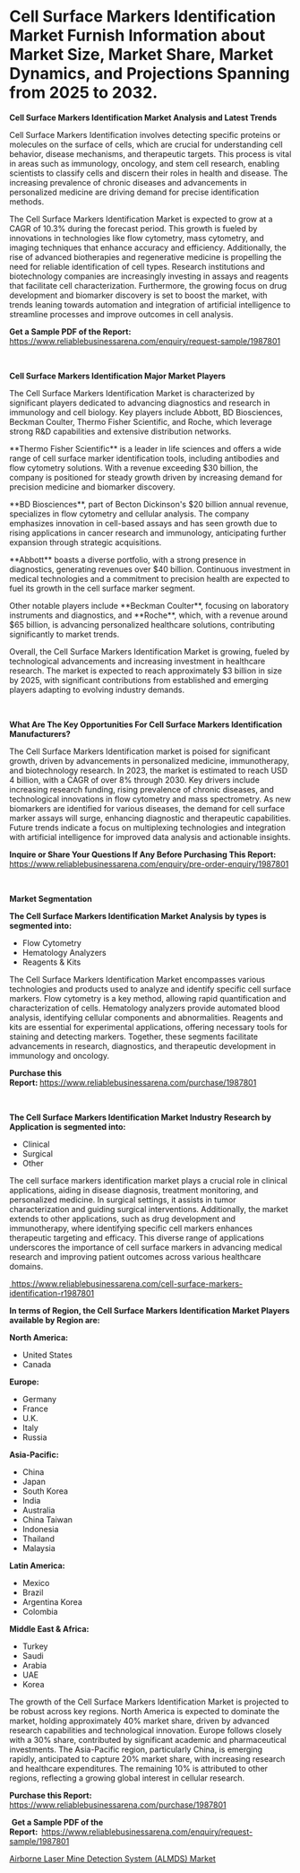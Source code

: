 <p><h1>Cell Surface Markers Identification Market Furnish Information about Market Size, Market Share, Market Dynamics, and Projections Spanning from 2025 to 2032.</h1></p><p><strong>Cell Surface Markers Identification Market Analysis and Latest Trends</strong></p>
<p><p>Cell Surface Markers Identification involves detecting specific proteins or molecules on the surface of cells, which are crucial for understanding cell behavior, disease mechanisms, and therapeutic targets. This process is vital in areas such as immunology, oncology, and stem cell research, enabling scientists to classify cells and discern their roles in health and disease. The increasing prevalence of chronic diseases and advancements in personalized medicine are driving demand for precise identification methods.</p><p>The Cell Surface Markers Identification Market is expected to grow at a CAGR of 10.3% during the forecast period. This growth is fueled by innovations in technologies like flow cytometry, mass cytometry, and imaging techniques that enhance accuracy and efficiency. Additionally, the rise of advanced biotherapies and regenerative medicine is propelling the need for reliable identification of cell types. Research institutions and biotechnology companies are increasingly investing in assays and reagents that facilitate cell characterization. Furthermore, the growing focus on drug development and biomarker discovery is set to boost the market, with trends leaning towards automation and integration of artificial intelligence to streamline processes and improve outcomes in cell analysis.</p></p>
<p><strong>Get a Sample PDF of the Report:&nbsp;</strong> <a href="https://www.reliablebusinessarena.com/enquiry/request-sample/1987801?utm_campaign=2175&utm_medium=2&utm_source=Github&utm_content=ia&utm_term=02032025&utm_id=cell-surface-markers-identification">https://www.reliablebusinessarena.com/enquiry/request-sample/1987801</a></p>
<p>&nbsp;</p>
<p><strong>Cell Surface Markers Identification Major Market Players</strong></p>
<p><p>The Cell Surface Markers Identification Market is characterized by significant players dedicated to advancing diagnostics and research in immunology and cell biology. Key players include Abbott, BD Biosciences, Beckman Coulter, Thermo Fisher Scientific, and Roche, which leverage strong R&D capabilities and extensive distribution networks.</p><p>**Thermo Fisher Scientific** is a leader in life sciences and offers a wide range of cell surface marker identification tools, including antibodies and flow cytometry solutions. With a revenue exceeding $30 billion, the company is positioned for steady growth driven by increasing demand for precision medicine and biomarker discovery.</p><p>**BD Biosciences**, part of Becton Dickinson's $20 billion annual revenue, specializes in flow cytometry and cellular analysis. The company emphasizes innovation in cell-based assays and has seen growth due to rising applications in cancer research and immunology, anticipating further expansion through strategic acquisitions.</p><p>**Abbott** boasts a diverse portfolio, with a strong presence in diagnostics, generating revenues over $40 billion. Continuous investment in medical technologies and a commitment to precision health are expected to fuel its growth in the cell surface marker segment.</p><p>Other notable players include **Beckman Coulter**, focusing on laboratory instruments and diagnostics, and **Roche**, which, with a revenue around $65 billion, is advancing personalized healthcare solutions, contributing significantly to market trends. </p><p>Overall, the Cell Surface Markers Identification Market is growing, fueled by technological advancements and increasing investment in healthcare research. The market is expected to reach approximately $3 billion in size by 2025, with significant contributions from established and emerging players adapting to evolving industry demands.</p></p>
<p>&nbsp;</p>
<p><strong>What Are The Key Opportunities For Cell Surface Markers Identification Manufacturers?</strong></p>
<p><p>The Cell Surface Markers Identification market is poised for significant growth, driven by advancements in personalized medicine, immunotherapy, and biotechnology research. In 2023, the market is estimated to reach USD 4 billion, with a CAGR of over 8% through 2030. Key drivers include increasing research funding, rising prevalence of chronic diseases, and technological innovations in flow cytometry and mass spectrometry. As new biomarkers are identified for various diseases, the demand for cell surface marker assays will surge, enhancing diagnostic and therapeutic capabilities. Future trends indicate a focus on multiplexing technologies and integration with artificial intelligence for improved data analysis and actionable insights.</p></p>
<p><strong>Inquire or Share Your Questions If Any Before Purchasing This Report:</strong> <a href="https://www.reliablebusinessarena.com/enquiry/pre-order-enquiry/1987801?utm_campaign=2175&utm_medium=2&utm_source=Github&utm_content=ia&utm_term=02032025&utm_id=cell-surface-markers-identification">https://www.reliablebusinessarena.com/enquiry/pre-order-enquiry/1987801</a></p>
<p>&nbsp;</p>
<p><strong>Market Segmentation</strong></p>
<p><strong>The Cell Surface Markers Identification Market Analysis by types is segmented into:</strong></p>
<p><ul><li>Flow Cytometry</li><li>Hematology Analyzers</li><li>Reagents & Kits</li></ul></p>
<p><p>The Cell Surface Markers Identification Market encompasses various technologies and products used to analyze and identify specific cell surface markers. Flow cytometry is a key method, allowing rapid quantification and characterization of cells. Hematology analyzers provide automated blood analysis, identifying cellular components and abnormalities. Reagents and kits are essential for experimental applications, offering necessary tools for staining and detecting markers. Together, these segments facilitate advancements in research, diagnostics, and therapeutic development in immunology and oncology.</p></p>
<p><strong>Purchase this Report:&nbsp;</strong><a href="https://www.reliablebusinessarena.com/purchase/1987801?utm_campaign=2175&utm_medium=2&utm_source=Github&utm_content=ia&utm_term=02032025&utm_id=cell-surface-markers-identification">https://www.reliablebusinessarena.com/purchase/1987801</a></p>
<p>&nbsp;</p>
<p><strong>The Cell Surface Markers Identification Market Industry Research by Application is segmented into:</strong></p>
<p><ul><li>Clinical</li><li>Surgical</li><li>Other</li></ul></p>
<p><p>The cell surface markers identification market plays a crucial role in clinical applications, aiding in disease diagnosis, treatment monitoring, and personalized medicine. In surgical settings, it assists in tumor characterization and guiding surgical interventions. Additionally, the market extends to other applications, such as drug development and immunotherapy, where identifying specific cell markers enhances therapeutic targeting and efficacy. This diverse range of applications underscores the importance of cell surface markers in advancing medical research and improving patient outcomes across various healthcare domains.</p></p>
<p><a href="https://www.reliablebusinessarena.com/cell-surface-markers-identification-r1987801?utm_campaign=2175&utm_medium=2&utm_source=Github&utm_content=ia&utm_term=02032025&utm_id=cell-surface-markers-identification">&nbsp;https://www.reliablebusinessarena.com/cell-surface-markers-identification-r1987801</a></p>
<p><strong>In terms of Region, the Cell Surface Markers Identification Market Players available by Region are:</strong></p>
<p>
    <p> <strong> North America: </strong>
        <ul>
            <li>United States</li>
            <li>Canada</li>
        </ul>
        </p> 
    <p> <strong> Europe: </strong>
        <ul>
            <li>Germany</li>
            <li>France</li>
            <li>U.K.</li>
            <li>Italy</li>
            <li>Russia</li>
        </ul>
        </p> 
    <p> <strong> Asia-Pacific: </strong>
        <ul>
            <li>China</li>
            <li>Japan</li>
            <li>South Korea</li>
            <li>India</li>
            <li>Australia</li>
            <li>China Taiwan</li>
            <li>Indonesia</li>
            <li>Thailand</li>
            <li>Malaysia</li>
        </ul>
        </p> 
    <p> <strong> Latin America: </strong>
        <ul>
            <li>Mexico</li>
            <li>Brazil</li>
            <li>Argentina Korea</li>
            <li>Colombia</li>
        </ul>
        </p> 
    <p> <strong> Middle East & Africa: </strong>
        <ul>
            <li>Turkey</li>
            <li>Saudi</li>
            <li>Arabia</li>
            <li>UAE</li>
            <li>Korea</li>
        </ul>
    </p>
    </p>
<p><p>The growth of the Cell Surface Markers Identification Market is projected to be robust across key regions. North America is expected to dominate the market, holding approximately 40% market share, driven by advanced research capabilities and technological innovation. Europe follows closely with a 30% share, contributed by significant academic and pharmaceutical investments. The Asia-Pacific region, particularly China, is emerging rapidly, anticipated to capture 20% market share, with increasing research and healthcare expenditures. The remaining 10% is attributed to other regions, reflecting a growing global interest in cellular research.</p></p>
<p><strong>Purchase this Report: </strong><a href="https://www.reliablebusinessarena.com/purchase/1987801?utm_campaign=2175&utm_medium=2&utm_source=Github&utm_content=ia&utm_term=02032025&utm_id=cell-surface-markers-identification">https://www.reliablebusinessarena.com/purchase/1987801</a></p>
<p>&nbsp;<strong>Get a Sample PDF of the Report:&nbsp;&nbsp;</strong><a href="https://www.reliablebusinessarena.com/enquiry/request-sample/1987801?utm_campaign=2175&utm_medium=2&utm_source=Github&utm_content=ia&utm_term=02032025&utm_id=cell-surface-markers-identification">https://www.reliablebusinessarena.com/enquiry/request-sample/1987801</a></p>
<p><strong></strong></p>
<p><p><a href="https://github.com/JosephineMcguire65/Market-Research-Report-List-1/blob/main/airborne-laser-mine-detection-system-almds-market.md?utm_campaign=2175&utm_medium=2&utm_source=Github&utm_content=ia&utm_term=02032025&utm_id=cell-surface-markers-identification">Airborne Laser Mine Detection System (ALMDS) Market</a></p></p>